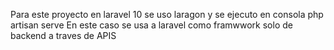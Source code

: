 Para este proyecto en laravel 10 se uso laragon y se ejecuto en consola php artisan serve
En este caso se usa a laravel como framwwork solo de backend a traves de APIS